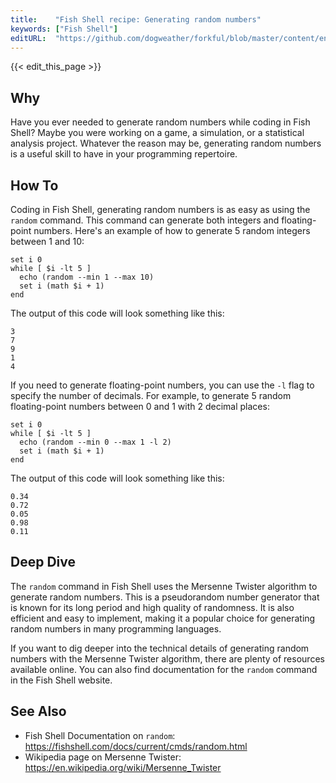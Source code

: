 ```yaml
---
title:    "Fish Shell recipe: Generating random numbers"
keywords: ["Fish Shell"]
editURL:  "https://github.com/dogweather/forkful/blob/master/content/en/fish-shell/generating-random-numbers.md"
---
```


{{< edit_this_page >}}

## Why

Have you ever needed to generate random numbers while coding in Fish Shell? Maybe you were working on a game, a simulation, or a statistical analysis project. Whatever the reason may be, generating random numbers is a useful skill to have in your programming repertoire.

## How To

Coding in Fish Shell, generating random numbers is as easy as using the `random` command. This command can generate both integers and floating-point numbers. Here's an example of how to generate 5 random integers between 1 and 10:

```Fish Shell
set i 0
while [ $i -lt 5 ]
  echo (random --min 1 --max 10)
  set i (math $i + 1)
end
```

The output of this code will look something like this:

```
3
7
9
1
4
```

If you need to generate floating-point numbers, you can use the `-l` flag to specify the number of decimals. For example, to generate 5 random floating-point numbers between 0 and 1 with 2 decimal places:

```Fish Shell
set i 0
while [ $i -lt 5 ]
  echo (random --min 0 --max 1 -l 2)
  set i (math $i + 1)
end
```

The output of this code will look something like this:

```
0.34
0.72
0.05
0.98
0.11
```

## Deep Dive

The `random` command in Fish Shell uses the Mersenne Twister algorithm to generate random numbers. This is a pseudorandom number generator that is known for its long period and high quality of randomness. It is also efficient and easy to implement, making it a popular choice for generating random numbers in many programming languages.

If you want to dig deeper into the technical details of generating random numbers with the Mersenne Twister algorithm, there are plenty of resources available online. You can also find documentation for the `random` command in the Fish Shell website.

## See Also

- Fish Shell Documentation on `random`: https://fishshell.com/docs/current/cmds/random.html
- Wikipedia page on Mersenne Twister: https://en.wikipedia.org/wiki/Mersenne_Twister